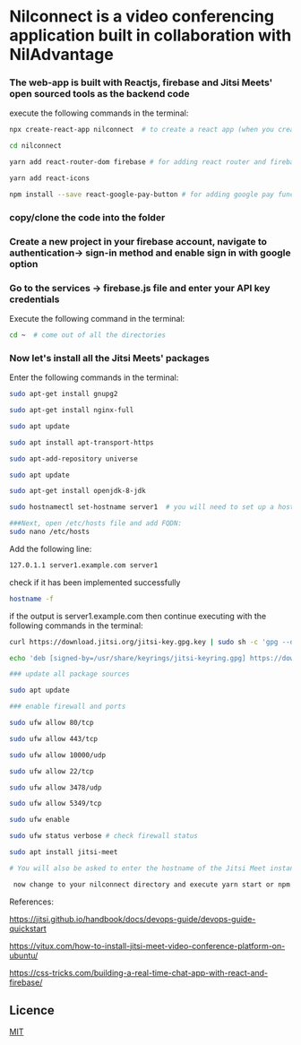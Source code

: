 # Nilconnect is a video conferencing application built in collaboration with NilAdvantage

### The web-app is built with Reactjs, firebase and Jitsi Meets' open sourced tools as the backend code

execute the following commands in the terminal:
```bash
npx create-react-app nilconnect  # to create a react app (when you create a react app delete the default files except node modules)

cd nilconnect

yarn add react-router-dom firebase # for adding react router and firebase

yarn add react-icons 

npm install --save react-google-pay-button # for adding google pay functionality
```
### copy/clone the code into the folder 

### Create a new project in your firebase account, navigate to authentication-> sign-in method and enable sign in with google option
### Go to the services -> firebase.js file and enter your API key credentials

Execute the following command in the terminal:
```bash
cd ~  # come out of all the directories 
```
### Now let's install all the Jitsi Meets' packages
Enter the following commands in the terminal:
```bash
sudo apt-get install gnupg2

sudo apt-get install nginx-full

sudo apt update 

sudo apt install apt-transport-https

sudo apt-add-repository universe

sudo apt update

sudo apt-get install openjdk-8-jdk

sudo hostnamectl set-hostname server1  # you will need to set up a hostname and FQDN to your system. You can do this by running this command 

###Next, open /etc/hosts file and add FQDN: 
sudo nano /etc/hosts
```
Add the following line: 
```bash
127.0.1.1 server1.example.com server1
```
check if it has been implemented successfully 
```bash
hostname -f
```
if the output is server1.example.com then continue executing with the following commands in the terminal: 
```bash
curl https://download.jitsi.org/jitsi-key.gpg.key | sudo sh -c 'gpg --dearmor > /usr/share/keyrings/jitsi-keyring.gpg'

echo 'deb [signed-by=/usr/share/keyrings/jitsi-keyring.gpg] https://download.jitsi.org stable/' | sudo tee /etc/apt/sources.list.d/jitsi-stable.list > /dev/null

### update all package sources 

sudo apt update

### enable firewall and ports 

sudo ufw allow 80/tcp

sudo ufw allow 443/tcp

sudo ufw allow 10000/udp

sudo ufw allow 22/tcp

sudo ufw allow 3478/udp

sudo ufw allow 5349/tcp

sudo ufw enable

sudo ufw status verbose # check firewall status 

sudo apt install jitsi-meet

# You will also be asked to enter the hostname of the Jitsi Meet instance, enter server1.example.com 

 now change to your nilconnect directory and execute yarn start or npm start 
```
References:

https://jitsi.github.io/handbook/docs/devops-guide/devops-guide-quickstart

https://vitux.com/how-to-install-jitsi-meet-video-conference-platform-on-ubuntu/

https://css-tricks.com/building-a-real-time-chat-app-with-react-and-firebase/

## Licence
[MIT](https://choosealicense.com/licenses/mit/)

